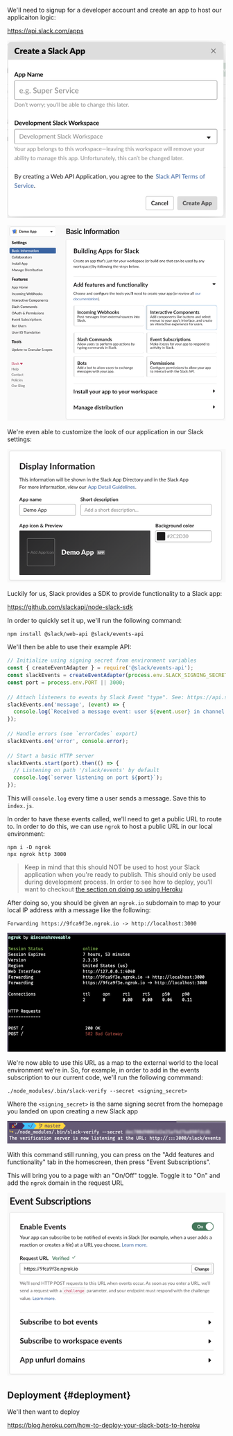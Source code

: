 We'll need to signup for a developer account and create an app to host our applicaiton logic:

https://api.slack.com/apps

![The create app dialog once pressed "create app"](./create-app-dialog.png)

![The initial screen that'll be shown when a new app is created](./initial-screen.png)

We're even able to customize the look of our application in our Slack settings:

![Towards the bottom of the intial page will show how to customize the description and such](./display-info.png)

Luckily for us, Slack provides a SDK to provide functionality to a Slack app:
 
https://github.com/slackapi/node-slack-sdk

In order to quickly set it up, we'll run the following command:

```
npm install @slack/web-api @slack/events-api
```

We'll then be able to use their example API:

```javascript
// Initialize using signing secret from environment variables
const { createEventAdapter } = require('@slack/events-api');
const slackEvents = createEventAdapter(process.env.SLACK_SIGNING_SECRET);
const port = process.env.PORT || 3000;

// Attach listeners to events by Slack Event "type". See: https://api.slack.com/events/message.im
slackEvents.on('message', (event) => {
  console.log(`Received a message event: user ${event.user} in channel ${event.channel} says ${event.text}`);
});

// Handle errors (see `errorCodes` export)
slackEvents.on('error', console.error);

// Start a basic HTTP server
slackEvents.start(port).then(() => {
  // Listening on path '/slack/events' by default
  console.log(`server listening on port ${port}`);
});
```

This will `console.log` every time a user sends a message. 
Save this to `index.js`. 

In order to have these events called, we'll need to get a public URL to route to. In order to do this, we can use `ngrok` to host a public URL in our local environment:

```
npm i -D ngrok
npx ngrok http 3000
```

> Keep in mind that this should NOT be used to host your Slack application when you're ready to publish.
> This should only be used during development process. In order to see how to deploy, you'll want to checkout [the section on doing so using Heroku](#heroku)

After doing so, you should be given an `ngrok.io` subdomain to map to your local IP address with a message like the following:

```
Forwarding https://9fca9f3e.ngrok.io -> http://localhost:3000
```

![Showing ngrok running in the terminal](./ngrok-running.png)

We're now able to use this URL as a map to the external world to the local environment we're in. So, for example, in order to add in the events subscription to our current code, we'll run the following commmand:

```
./node_modules/.bin/slack-verify --secret <signing_secret>
```

Where the `<signing_secret>` is the same signing secret from the homepage you landed on upon creating a new Slack app

![Showing the command running](./slack-verify.png)

With this command still running, you can press on the "Add features and functionality" tab in the homescreen, then press "Event Subscriptions".

This will bring you to a page with an "On/Off" toggle. Toggle it to "On" and add the `ngrok` domain in the request URL

![Adding the ngrok domain into the "event subscription" area ](./event-subscription-enable.png)


## Deployment {#deployment}

We'll then want to deploy


https://blog.heroku.com/how-to-deploy-your-slack-bots-to-heroku